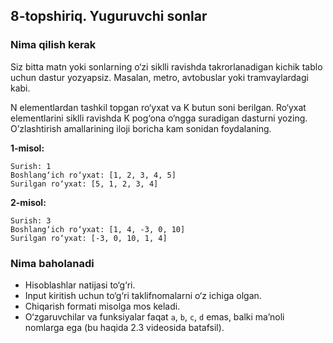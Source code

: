 ## 8-topshiriq. Yuguruvchi sonlar
### Nima qilish kerak
Siz bitta matn yoki sonlarning o‘zi siklli ravishda takrorlanadigan kichik tablo uchun dastur yozyapsiz. Masalan, metro, avtobuslar yoki tramvaylardagi kabi.

N elementlardan tashkil topgan ro‘yxat va K butun soni berilgan. Ro‘yxat elementlarini siklli ravishda K pog‘ona o‘ngga suradigan dasturni yozing. O’zlashtirish amallarining iloji boricha kam sonidan foydalaning.

**1-misol:**

```
Surish: 1
Boshlang‘ich ro‘yxat: [1, 2, 3, 4, 5]
Surilgan ro‘yxat: [5, 1, 2, 3, 4]
```

**2-misol:**

```
Surish: 3
Boshlang‘ich ro‘yxat: [1, 4, -3, 0, 10]
Surilgan ro‘yxat: [-3, 0, 10, 1, 4]

```
### Nima baholanadi
- Hisoblashlar natijasi to‘g‘ri.
- Input kiritish uchun to‘g‘ri taklifnomalarni o‘z ichiga olgan. 
- Chiqarish formati misolga mos keladi.
- O‘zgaruvchilar va funksiyalar faqat `a`, `b`, `c`, `d` emas, balki ma’noli nomlarga ega  (bu haqida 2.3 videosida batafsil).